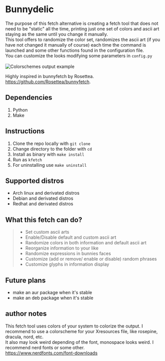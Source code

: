 # Bunnydelic
The purpose of this fetch alternative is creating a fetch tool that does not need to be "static" all the time, 
printing just one set of colors and ascii art staying as the same until you change it manually. <br>
This tool offers to randomize the color set, randomizes the ascii art (if you have not changed it manually of course)
each time the command is launched and some other functions found in the configuration file. <br>
You can customize the looks modifying some parameters in ` config.py ` <br>
<br>
![Colorschemes output example](/images/demonstration.png)<br>

Highly inspired in bunnyfetch by Rosettea. <br>
https://github.com/Rosettea/bunnyfetch.

## Dependencies
1. Python
2. Make

## Instructions
1. Clone the repo locally with ` git clone `<br>
2. Change directory to the folder with ` cd `<br>
3. Install as binary with  `make install`<br>
4. Run as  `kfetch`<br>
5. For uninstalling use `make uninstall`<br>

## Supported distros
- Arch linux and derivated distros
- Debian and derivated distros
- Redhat and derivated distros

## What this fetch can do?
>   - Set custom ascii arts<br>
>   - Enable/Disable default and custom ascii art<br>
>   - Randomize colors in both information and default ascii art <br>
>   - Reorganize information to your like<br>
>   - Randomize expressions in bunnies faces<br>
>   - Customize (add or remove/ enable or disable) random phrases<br>
>   - Customize glyphs in information display<br>

## Future plans
+ make an aur package when it's stable
+ make an deb package when it's stable

## author notes
This fetch tool uses colors of your system to colorize the output.
I recommend to use a colorscheme for your Xresources file, like rosepine, dracula, nord, etc. <br>
It also may look weird depending of the font, monospace looks weird. I recommend nerd fonts or some other.<br> 
https://www.nerdfonts.com/font-downloads
